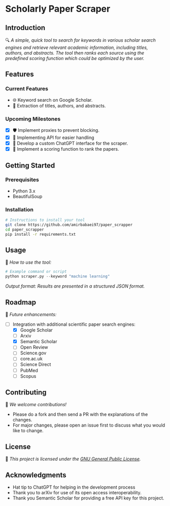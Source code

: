 
# Scholarly Paper Scraper

## Introduction
🔍 _A simple, quick tool to search for keywords in various scholar search engines and retrieve relevant academic information, including titles, authors, and abstracts. The tool then ranks each source using the predefined scoring function which could be optimized by the user._

## Features
### Current Features
- 🌐 Keyword search on Google Scholar.
- 📑 Extraction of titles, authors, and abstracts.

### Upcoming Milestones
- [x] 🛡️ Implement proxies to prevent blocking.
- [x] 💬 Implementing API for easier handling
- [x] 💬 Develop a custom ChatGPT interface for the scraper.
- [x] 📄 Implement a scoring function to rank the papers. 

## Getting Started
### Prerequisites
  - Python 3.x
  - BeautifulSoup

### Installation
```bash
# Instructions to install your tool
git clone https://github.com/amirbabaei97/paper_scrapper
cd paper_scrapper
pip install -r requirements.txt
```

## Usage
🚀 _How to use the tool:_
```python
# Example command or script
python scraper.py --keyword "machine learning"
```
_Output format: Results are presented in a structured JSON format._

## Roadmap
🚧 _Future enhancements:_
- [ ] Integration with additional scientific paper search engines:
  - [x] Google Scholar 
  - [ ] Arxiv
  - [x] Semantic Scholar
  - [ ] Open Review
  - [ ] Science.gov
  - [ ] core.ac.uk
  - [ ] Science Direct
  - [ ] PubMed
  - [ ] Scopus

## Contributing
🤝 _We welcome contributions!_
- Please do a fork and then send a PR with the explanations of the changes. 
- For major changes, please open an issue first to discuss what you would like to change.

## License
📄 _This project is licensed under the [GNU General Public License](https://www.gnu.org/licenses/gpl-3.0.en.html)._

## Acknowledgments
- Hat tip to ChatGPT for helping in the development process
- Thank you to arXiv for use of its open access interoperability.
- Thank you Semantic Scholar for providing a free API key for this project.
